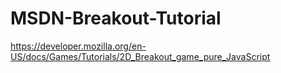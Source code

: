 # MSDN-Breakout-Tutorial

https://developer.mozilla.org/en-US/docs/Games/Tutorials/2D_Breakout_game_pure_JavaScript
